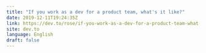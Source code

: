 ```yaml
---
title: "If you work as a dev for a product team, what's it like?"
date: 2019-12-11T19:24:35Z
link: https://dev.to/rose/if-you-work-as-a-dev-for-a-product-team-what-s-it-like-3fbf?utm_medium=RSS&utm_source=news.12bit.vn
site: dev.to
language: English
draft: false
---
```


